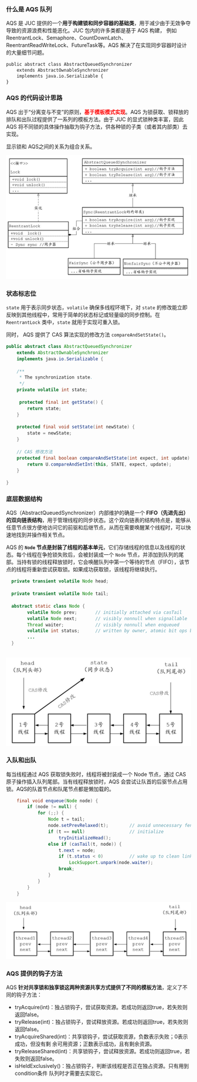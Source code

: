 ### 什么是 AQS 队列

AQS 是 JUC 提供的一个**用于构建锁和同步容器的基础类**，用于减少由于无效争夺导致的资源浪费和性能恶化。JUC 包内的许多类都是基于 AQS 构建， 例如ReentrantLock、Semaphore、CountDownLatch、ReentrantReadWriteLock、FutureTask等。AQS 解决了在实现同步容器时设计的大量细节问题。

```
public abstract class AbstractQueuedSynchronizer
    extends AbstractOwnableSynchronizer
    implements java.io.Serializable {
}
```



### AQS 的代码设计思路

AQS 出于“分离变与不变”的原则，<font color="red">**基于模板模式实现**</font>。AQS 为锁获取、锁释放的排队和出队过程提供了一系列的模板方法。由于 JUC 的显式锁种类丰富，因此 AQS 将不同锁的具体操作抽取为钩子方法，供各种锁的子类（或者其内部类）去实现。

显示锁和 AQS之间的关系为组合关系。

![image-20240829200126323](images/image-20240829200126323.png)



### 状态标志位

`state` 用于表示同步状态，`volatile` 确保多线程环境下，对 `state` 的修改能立即反映到其他线程中，常用于简单的状态标记或轻量级的同步控制。在 `ReentrantLock` 类中，`state` 就用于实现可重入锁。

同时， AQS 提供了 CAS 算法实现的修改方法 `compareAndSetState()`。

```java
public abstract class AbstractQueuedSynchronizer
    extends AbstractOwnableSynchronizer
    implements java.io.Serializable {
    
    /**
     * The synchronization state.
     */
    private volatile int state;
    
     protected final int getState() {
        return state;
    }
    
    protected final void setState(int newState) {
        state = newState;
    }
    
    // CAS 修改方法
    protected final boolean compareAndSetState(int expect, int update) {
        return U.compareAndSetInt(this, STATE, expect, update);
    }
    
}
```





### 底层数据结构

AQS（AbstractQueuedSynchronizer）内部维护的确是一个 **FIFO（先进先出） 的双向链表结构**，用于管理线程的同步状态。这个双向链表的结构特点是，能够从任意节点很方便地访问它的前驱和后继节点，从而在需要唤醒某个线程时，可以快速地找到并操作相关节点。

AQS 的 **`Node` 节点是封装了线程的基本单元**，它们存储线程的信息以及线程的状态。每个线程在争抢锁失败后，会被封装成一个 `Node` 节点，并添加到队列的尾部。当持有锁的线程释放锁时，它会唤醒队列中第一个等待的节点（FIFO），该节点的线程将重新尝试获取锁。如果成功获取锁，该线程将继续执行。

```java
  private transient volatile Node head;
 
  private transient volatile Node tail;
 
  abstract static class Node {
        volatile Node prev;       // initially attached via casTail
        volatile Node next;       // visibly nonnull when signallable
        Thread waiter;            // visibly nonnull when enqueued
        volatile int status;      // written by owner, atomic bit ops by others
        ...
  }
 
```

![image-20240829194302592](images/image-20240829194302592.png)





### 入队和出队

每当线程通过 AQS 获取锁失败时，线程将被封装成一个 Node 节点，通过 CAS 原子操作插入队列尾部。当有线程释放锁时，AQS 会尝试让队首的后驱节点占用锁。AQS的队首节点和队尾节点都是懒加载的。

```java
    final void enqueue(Node node) {
        if (node != null) {
            for (;;) {
                Node t = tail;
                node.setPrevRelaxed(t);        // avoid unnecessary fence
                if (t == null)                 // initialize
                    tryInitializeHead();
                else if (casTail(t, node)) {
                    t.next = node;
                    if (t.status < 0)          // wake up to clean link
                        LockSupport.unpark(node.waiter);
                    break;
                }
            }
        }
    }

```

![image-20240829195558968](images/image-20240829195558968.png)





### AQS 提供的钩子方法

AQS **针对共享锁和独享锁这两种资源共享方式提供了不同的模板方法**，定义了不同的钩子方法：

- tryAcquire(int)：独占锁钩子，尝试获取资源。若成功则返回true，若失败则返回false。
- tryRelease(int)：独占锁钩子，尝试释放资源。若成功则返回true，若失败则返回false。
- tryAcquireShared(int)：共享锁钩子，尝试获取资源，负数表示失败；0表示成功，但没有剩 余可用资源；正数表示成功，且有剩余资源。
- tryReleaseShared(int)：共享锁钩子，尝试释放资源。若成功则返回true，若失败则返回false。
- isHeldExclusively()：独占锁钩子，判断该线程是否正在独占资源。只有用到condition条件 队列时才需要去实现它。